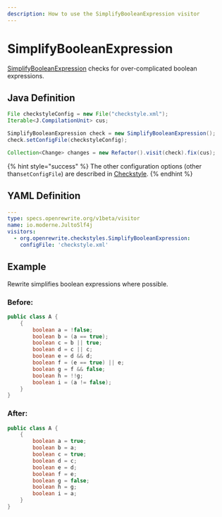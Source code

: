 ```yaml
---
description: How to use the SimplifyBooleanExpression visitor
---
```


# SimplifyBooleanExpression

[SimplifyBooleanExpression](https://checkstyle.sourceforge.io/config_coding.html#SimplifyBooleanExpression) checks for over-complicated boolean expressions.

## Java Definition

```java
File checkstyleConfig = new File("checkstyle.xml");
Iterable<J.CompilationUnit> cus;

SimplifyBooleanExpression check = new SimplifyBooleanExpression();
check.setConfigFile(checkstyleConfig);

Collection<Change> changes = new Refactor().visit(check).fix(cus);
```

{% hint style="success" %}
The other configuration options \(other than`setConfigFile`\) are described in [Checkstyle](./#configuration-options).
{% endhint %}

## YAML Definition

```yaml
---
type: specs.openrewrite.org/v1beta/visitor
name: io.moderne.JultoSlf4j
visitors:
  - org.openrewrite.checkstyles.SimplifyBooleanExpression:
    configFile: 'checkstyle.xml'
```

## Example

Rewrite simplifies boolean expressions where possible.

### Before:

```java
public class A {
    {
        boolean a = !false;
        boolean b = (a == true);
        boolean c = b || true;
        boolean d = c || c;
        boolean e = d && d;
        boolean f = (e == true) || e;
        boolean g = f && false;
        boolean h = !!g;
        boolean i = (a != false);
    }
}
```

### After:

```java
public class A {
    {
        boolean a = true;
        boolean b = a;
        boolean c = true;
        boolean d = c;
        boolean e = d;
        boolean f = e;
        boolean g = false;
        boolean h = g;
        boolean i = a;
    }
}
```

